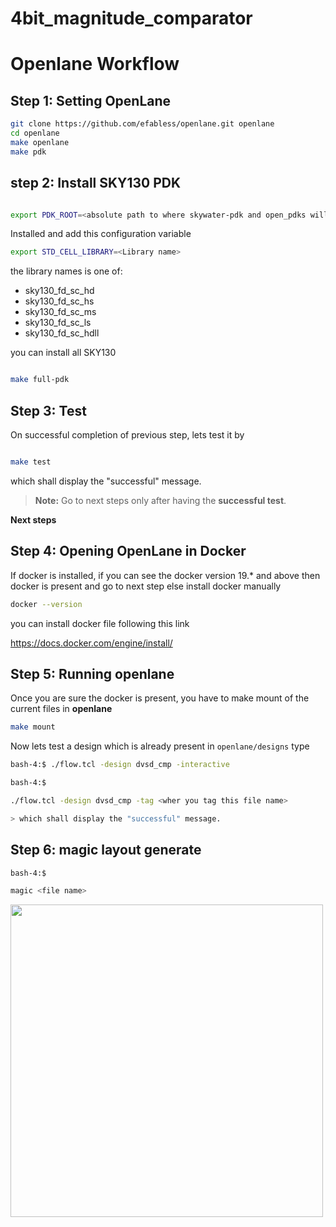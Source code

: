 # 4bit_magnitude_comparator





# Openlane Workflow

## Step 1: Setting OpenLane

```sh
git clone https://github.com/efabless/openlane.git openlane
cd openlane 
make openlane 
make pdk

```
## step 2: Install SKY130 PDK 

```sh

export PDK_ROOT=<absolute path to where skywater-pdk and open_pdks will reside>
```       
Installed and add this configuration variable
```sh
export STD_CELL_LIBRARY=<Library name>
```       
the library names is one of:

- sky130_fd_sc_hd
- sky130_fd_sc_hs
- sky130_fd_sc_ms
- sky130_fd_sc_ls
- sky130_fd_sc_hdll
       
       
you can install all SKY130  
```sh

make full-pdk
```       
 

## Step 3: Test

On successful completion of previous step, lets test it by

```sh

make test
```

which shall display the "successful" message. 

> **Note:** Go to next steps only after having the **successful test**.

**Next steps**

## Step 4: Opening OpenLane in Docker

If docker is installed, if you can see the docker version 19.* and above then docker is present and go to next step else install docker manually

```sh
docker --version


```

you can install docker file following this link 

https://docs.docker.com/engine/install/


## Step 5: Running openlane

Once you are sure the docker is present, you have to make mount of the current files in **openlane**

```sh
make mount

```
Now lets test a design which is already present in `openlane/designs` type 

```sh
bash-4:$ ./flow.tcl -design dvsd_cmp -interactive 
```

```sh
bash-4:$

./flow.tcl -design dvsd_cmp -tag <wher you tag this file name>

> which shall display the "successful" message. 

```

## Step 6: magic layout generate 


```sh
bash-4:$

magic <file name>

```
<img align="center" width="500"  src="/dvsd_cmp_magic_layout(1).pngi">
